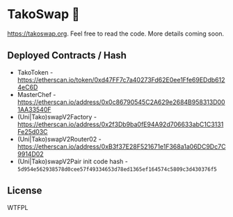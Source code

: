 # TakoSwap 🍣

https://takoswap.org. Feel free to read the code. More details coming soon.

## Deployed Contracts / Hash

- TakoToken - https://etherscan.io/token/0xd47FF7c7a40273Fd62E0ee1Ffe69EDdb6124eC6D
- MasterChef - https://etherscan.io/address/0x0c86790545C2A629e2684B958313D001AA33540F
- (Uni|Tako)swapV2Factory - https://etherscan.io/address/0x2f3Db9ba0fE94A92d706633abC1C3131Fe25d03C
- (Uni|Tako)swapV2Router02 - https://etherscan.io/address/0xB3f37E28F521671e1F368a1a06DC9Dc7C9914D02
- (Uni|Tako)swapV2Pair init code hash - `5d954e562938578d0cee57f49334653d78ed1365ef164574c5809c3d430376f5`
## License

WTFPL
